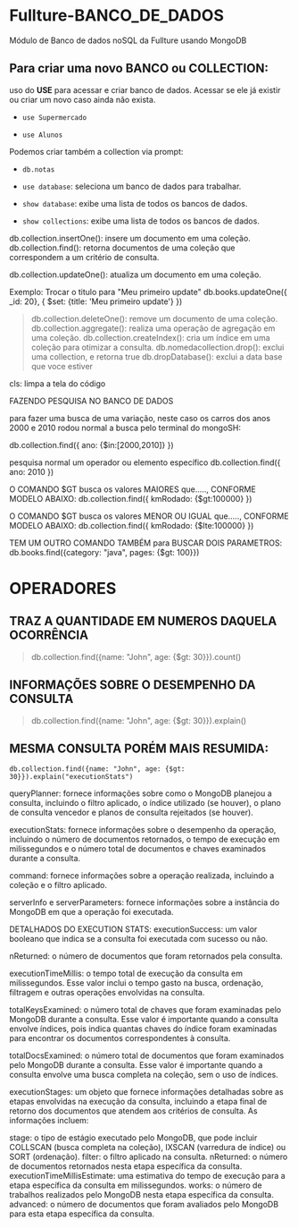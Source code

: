 # Fullture-BANCO_DE_DADOS
Módulo de Banco de dados noSQL da Fullture usando MongoDB

## Para criar uma novo BANCO ou COLLECTION: 
uso do **USE** para acessar e criar banco de dados.
Acessar se ele já existir ou criar um novo caso ainda não exista.

+ `use Supermercado`
* `use Alunos`

Podemos criar também a collection via prompt:
+ `db.notas`

+ `use database`: seleciona um banco de dados para trabalhar.
+ `show database`: exibe uma lista de todos os bancos de dados.
+ `show collections`: exibe uma lista de todos os bancos de dados.

db.collection.insertOne(): insere um documento em uma coleção.
db.collection.find(): retorna documentos de uma coleção que correspondem a um critério de consulta.

db.collection.updateOne(): atualiza um documento em uma coleção.

Exemplo: Trocar o titulo para "Meu primeiro update"
db.books.updateOne({ _id: 20}, { $set: {title: 'Meu primeiro update'} })

> db.collection.deleteOne(): remove um documento de uma coleção.
> db.collection.aggregate(): realiza uma operação de agregação em uma coleção.
db.collection.createIndex(): cria um índice em uma coleção para otimizar a consulta.
db.nomedacollection.drop(): exclui uma collection, e retorna true
db.dropDatabase(): exclui a data base que voce estiver


cls: limpa a tela do código 

FAZENDO PESQUISA NO BANCO DE DADOS

para fazer uma busca de uma variação, neste caso os carros dos anos 2000 e 2010
rodou normal a busca pelo terminal do mongoSH:

db.collection.find({ ano: {$in:[2000,2010]}  })

pesquisa normal um operador ou elemento específico
db.collection.find({ ano: 2010 })

O COMANDO $GT busca os valores MAIORES que....., CONFORME MODELO ABAIXO:
db.collection.find({ kmRodado: {$gt:100000} })

O COMANDO $GT busca os valores MENOR OU IGUAL que....., CONFORME MODELO ABAIXO:
db.collection.find({ kmRodado: {$lte:100000} })

TEM UM OUTRO COMANDO TAMBÉM para BUSCAR DOIS PARAMETROS:
db.books.find({category: "java", pages: {$gt: 100}})


# OPERADORES

## TRAZ A QUANTIDADE EM NUMEROS DAQUELA OCORRÊNCIA
> db.collection.find({name: "John", age: {$gt: 30}}).count()


## INFORMAÇÕES SOBRE O DESEMPENHO DA CONSULTA
> db.collection.find({name: "John", age: {$gt: 30}}).explain()


## MESMA CONSULTA PORÉM MAIS RESUMIDA:
```db.collection.find({name: "John", age: {$gt: 30}}).explain("executionStats") ```


queryPlanner: fornece informações sobre como o MongoDB planejou a consulta, incluindo o filtro aplicado, o índice utilizado (se houver), o plano de consulta vencedor e planos de consulta rejeitados (se houver).

executionStats: fornece informações sobre o desempenho da operação, incluindo o número de documentos retornados, o tempo de execução em milissegundos e o número total de documentos e chaves examinados durante a consulta.

command: fornece informações sobre a operação realizada, incluindo a coleção e o filtro aplicado.

serverInfo e serverParameters: fornece informações sobre a instância do MongoDB em que a operação foi executada.

DETALHADOS DO EXECUTION STATS:
executionSuccess: um valor booleano que indica se a consulta foi executada com sucesso ou não.

nReturned: o número de documentos que foram retornados pela consulta.

executionTimeMillis: o tempo total de execução da consulta em milissegundos. Esse valor inclui o tempo gasto na busca, ordenação, filtragem e outras operações envolvidas na consulta.

totalKeysExamined: o número total de chaves que foram examinadas pelo MongoDB durante a consulta. Esse valor é importante quando a consulta envolve índices, pois indica quantas chaves do índice foram examinadas para encontrar os documentos correspondentes à consulta.

totalDocsExamined: o número total de documentos que foram examinados pelo MongoDB durante a consulta. Esse valor é importante quando a consulta envolve uma busca completa na coleção, sem o uso de índices.

executionStages: um objeto que fornece informações detalhadas sobre as etapas envolvidas na execução da consulta, incluindo a etapa final de retorno dos documentos que atendem aos critérios de consulta. As informações incluem:

stage: o tipo de estágio executado pelo MongoDB, que pode incluir COLLSCAN (busca completa na coleção), IXSCAN (varredura de índice) ou SORT (ordenação).
filter: o filtro aplicado na consulta.
nReturned: o número de documentos retornados nesta etapa específica da consulta.
executionTimeMillisEstimate: uma estimativa do tempo de execução para a etapa específica da consulta em milissegundos.
works: o número de trabalhos realizados pelo MongoDB nesta etapa específica da consulta.
advanced: o número de documentos que foram avaliados pelo MongoDB para esta etapa específica da consulta.